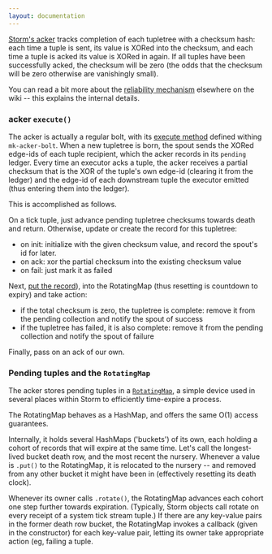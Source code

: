 ```yaml
---
layout: documentation
---
```

[Storm's acker](https://github.com/apache/incubator-storm/blob/46c3ba7/storm-core/src/clj/backtype/storm/daemon/acker.clj#L28) tracks completion of each tupletree with a checksum hash: each time a tuple is sent, its value is XORed into the checksum, and each time a tuple is acked its value is XORed in again. If all tuples have been successfully acked, the checksum will be zero (the odds that the checksum will be zero otherwise are vanishingly small).

You can read a bit more about the [reliability mechanism](Guaranteeing-message-processing.html#what-is-storms-reliability-api) elsewhere on the wiki -- this explains the internal details.

### acker `execute()`

The acker is actually a regular bolt, with its  [execute method](https://github.com/apache/incubator-storm/blob/46c3ba7/storm-core/src/clj/backtype/storm/daemon/acker.clj#L36) defined withing `mk-acker-bolt`.  When a new tupletree is born, the spout sends the XORed edge-ids of each tuple recipient, which the acker records in its `pending` ledger. Every time an executor acks a tuple, the acker receives a partial checksum that is the XOR of the tuple's own edge-id (clearing it from the ledger) and the edge-id of each downstream tuple the executor emitted (thus entering them into the ledger).

This is accomplished as follows.

On a tick tuple, just advance pending tupletree checksums towards death and return. Otherwise, update or create the record for this tupletree:

* on init: initialize with the given checksum value, and record the spout's id for later.
* on ack:  xor the partial checksum into the existing checksum value
* on fail: just mark it as failed

Next, [put the record](https://github.com/apache/incubator-storm/blob/46c3ba7/storm-core/src/clj/backtype/storm/daemon/acker.clj#L50)),  into the RotatingMap (thus resetting is countdown to expiry) and take action:

* if the total checksum is zero, the tupletree is complete: remove it from the pending collection and notify the spout of success
* if the tupletree has failed, it is also complete:   remove it from the pending collection and notify the spout of failure

Finally, pass on an ack of our own.

### Pending tuples and the `RotatingMap`

The acker stores pending tuples in a [`RotatingMap`](https://github.com/apache/incubator-storm/blob/master/storm-core/src/jvm/backtype/storm/utils/RotatingMap.java#L19), a simple device used in several places within Storm to efficiently time-expire a process.

The RotatingMap behaves as a HashMap, and offers the same O(1) access guarantees.

Internally, it holds several HashMaps ('buckets') of its own, each holding a cohort of records that will expire at the same time.  Let's call the longest-lived bucket death row, and the most recent the nursery. Whenever a value is `.put()` to the RotatingMap, it is relocated to the nursery -- and removed from any other bucket it might have been in (effectively resetting its death clock).

Whenever its owner calls `.rotate()`, the RotatingMap advances each cohort one step further towards expiration. (Typically, Storm objects call rotate on every receipt of a system tick stream tuple.) If there are any key-value pairs in the former death row bucket, the RotatingMap invokes a callback (given in the constructor) for each key-value pair, letting its owner take appropriate action (eg, failing a tuple.

